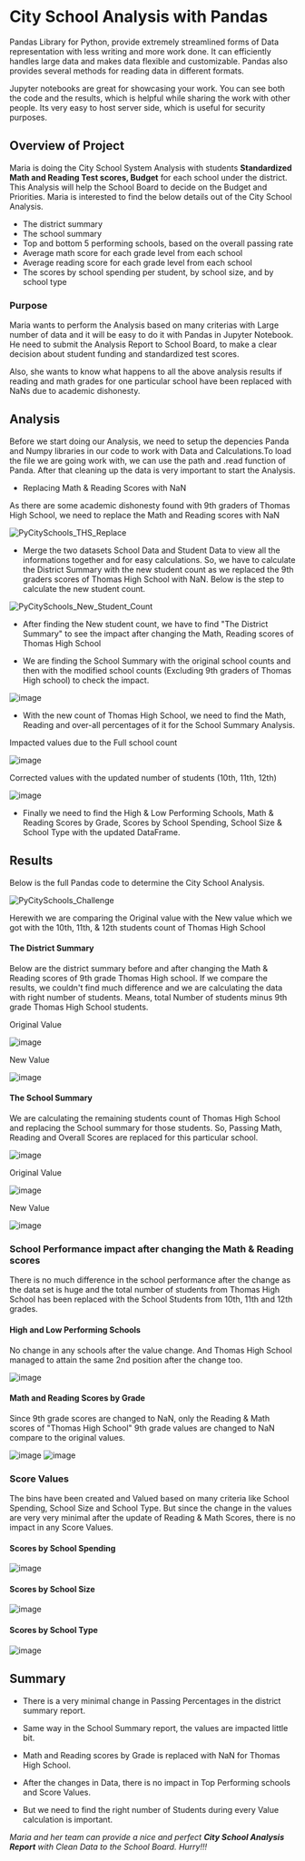 # City School Analysis with Pandas

Pandas Library for Python, provide extremely streamlined forms of Data representation with less writing and more work done. It can efficiently handles large data and makes data flexible and customizable. Pandas also provides several methods for reading data in different formats. 

Jupyter notebooks are great for showcasing your work. You can see both the code and the results, which is helpful while sharing the work with other people. Its very easy to host server side, which is useful for security purposes.

## Overview of Project

Maria is doing the City School System Analysis with students **Standardized Math and Reading Test scores, Budget** for each school under the district. This Analysis will help the School Board to decide on the Budget and Priorities. Maria is interested to find the below details out of the City School Analysis.

  *	The district summary
  *	The school summary 
  *	Top and bottom 5 performing schools, based on the overall passing rate
  *	Average math score for each grade level from each school
  *	Average reading score for each grade level from each school
  *	The scores by school spending per student, by school size, and by school type
 
### Purpose

Maria wants to perform the Analysis based on many criterias with Large number of data and it will be easy to do it with Pandas in Jupyter Notebook. He need to submit the Analysis Report to School Board, to make a clear decision about student funding and standardized test scores. 

Also, she wants to know what happens to all the above analysis results if reading and math grades for one particular school have been replaced with NaNs due to academic dishonesty. 

## Analysis 

Before we start doing our Analysis, we need to setup the depencies Panda and Numpy libraries in our code to work with Data and Calculations.To load the file we are going work with, we can use the path and .read function of Panda. After that cleaning up the data is very important to start the Analysis.

* Replacing Math & Reading Scores with NaN

As there are some academic dishonesty found with 9th graders of Thomas High School, we need to replace the Math and Reading scores with NaN 

![PyCitySchools_THS_Replace](.png)

* Merge the two datasets School Data and Student Data to view all the informations together and for easy calculations. So, we have to calculate the District Summary with the new student count as we replaced the 9th graders scores of Thomas High School with NaN. Below is the step to calculate the new student count.

![PyCitySchools_New_Student_Count](.png)

* After finding the New student count, we have to find "The District Summary" to see the impact after changing the Math, Reading scores of Thomas High School

* We are finding the School Summary with the original school counts and then with the modified school counts (Excluding 9th graders of Thomas High school) to check the impact.

![image](https://user-images.githubusercontent.com/85472349/125236251-43d03100-e2a9-11eb-84a9-84b90df33688.png)
	
* With the new count of Thomas High School, we need to find the Math, Reading and over-all percentages of it for the School Summary Analysis.

Impacted values due to the Full school count

![image](https://user-images.githubusercontent.com/85472349/125236484-ab867c00-e2a9-11eb-8f70-f47453f718c6.png)

Corrected values with the updated number of students (10th, 11th, 12th)

![image](https://user-images.githubusercontent.com/85472349/125236514-bf31e280-e2a9-11eb-9578-27c849772889.png)

* Finally we need to find the High & Low Performing Schools, Math & Reading Scores by Grade, Scores by School Spending, School Size & School Type with the updated DataFrame. 

## Results

Below is the full Pandas code to determine the City School Analysis. 

![PyCitySchools_Challenge](.ipynb)

Herewith we are comparing the Original value with the New value which we got with the 10th, 11th, & 12th students count of Thomas High School
 
#### The District Summary

Below are the district summary before and after changing the Math & Reading scores of 9th grade Thomas High school. If we compare the results, we couldn't find much difference and we are calculating the data with right number of students. Means, total Number of students minus 9th grade Thomas High School students. 

Original Value

![image](https://user-images.githubusercontent.com/85472349/125211129-cdf8a500-e269-11eb-9cf3-c406dc47b36d.png)

New Value

![image](https://user-images.githubusercontent.com/85472349/125211151-04cebb00-e26a-11eb-912a-0e395ef6e641.png)


#### The School Summary

We are calculating the remaining students count of Thomas High School and replacing the School summary for those students. So, Passing Math, Reading and Overall Scores are replaced for this particular school.

![image](https://user-images.githubusercontent.com/85472349/125233872-171a1a80-e2a5-11eb-823c-7660af7729fd.png)

Original Value

![image](https://user-images.githubusercontent.com/85472349/125235509-2f3f6900-e2a8-11eb-9ed8-b33d4e71c6d0.png)


New Value

![image](https://user-images.githubusercontent.com/85472349/125233966-4f215d80-e2a5-11eb-99f0-a229260e4d99.png)

### School Performance impact after changing the Math & Reading scores

There is no much difference in the school performance after the change as the data set is huge and the total number of students from Thomas High School has been replaced with the School Students from 10th, 11th and 12th grades.

#### High and Low Performing Schools

No change in any schools after the value change. And Thomas High School managed to attain the same 2nd position after the change too.

![image](https://user-images.githubusercontent.com/85472349/125234310-12099b00-e2a6-11eb-93d6-dcec142530fd.png)

#### Math and Reading Scores by Grade

Since 9th grade scores are changed to NaN, only the Reading & Math scores of "Thomas High School" 9th grade values are changed to NaN compare to the original values.

![image](https://user-images.githubusercontent.com/85472349/125234619-ad9b0b80-e2a6-11eb-9d6b-b6e0777d59a4.png)
![image](https://user-images.githubusercontent.com/85472349/125234677-c73c5300-e2a6-11eb-8e1a-d06f8e2598fa.png)

### Score Values

The bins have been created and Valued based on many criteria like School Spending, School Size and School Type. But since the change in the values are very very minimal after the update of Reading & Math Scores, there is no impact in any Score Values.

#### Scores by School Spending

![image](https://user-images.githubusercontent.com/85472349/125235082-81cc5580-e2a7-11eb-8934-20930b78bf7d.png)

#### Scores by School Size

![image](https://user-images.githubusercontent.com/85472349/125235128-914b9e80-e2a7-11eb-8f6c-ee48147f4647.png)

#### Scores by School Type

![image](https://user-images.githubusercontent.com/85472349/125235157-9f012400-e2a7-11eb-9828-aa8f2f8c07e6.png)


## Summary

* There is a very minimal change in Passing Percentages in the district summary report.

* Same way in the School Summary report, the values are impacted little bit.

* Math and Reading scores by Grade is replaced with NaN for Thomas High School.

* After the changes in Data, there is no impact in Top Performing schools and Score Values. 

* But we need to find the right number of Students during every Value calculation is important. 

_Maria and her team can provide a nice and perfect **City School Analysis Report** with Clean Data to the School Board. Hurry!!!_



